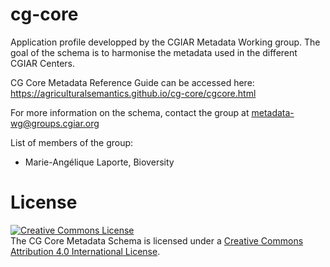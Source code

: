 # cg-core

Application profile developped by the CGIAR Metadata Working group. 
The goal of the schema is to harmonise the metadata used in the different CGIAR Centers.

CG Core Metadata Reference Guide can be accessed here: https://agriculturalsemantics.github.io/cg-core/cgcore.html

For more information on the schema, contact the group at metadata-wg@groups.cgiar.org

List of members of the group:
  - Marie-Angélique Laporte, Bioversity

# License
<a rel="license" href="http://creativecommons.org/licenses/by/4.0/"><img alt="Creative Commons License" style="border-width:0" src="https://i.creativecommons.org/l/by/4.0/88x31.png" /></a><br /><span xmlns:dct="http://purl.org/dc/terms/" property="dct:title">The CG Core Metadata Schema</span> is licensed under a <a rel="license" href="http://creativecommons.org/licenses/by/4.0/">Creative Commons Attribution 4.0 International License</a>.
